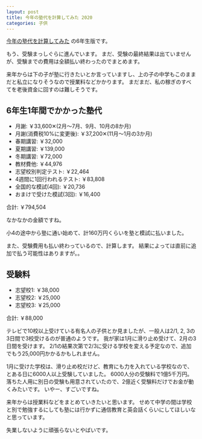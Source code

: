 ```yaml
---
layout: post
title: 今年の塾代を計算してみた 2020
categories: 子供
---
```


[今年の塾代を計算してみた](https://blog.iron-hot.com/%E5%AD%90%E4%BE%9B/2019/01/13/article/) の6年生版です。

もう、受験まっしぐらに進んでいます。
まだ、受験の最終結果は出ていませんが、受験までの費用は全額払い終わったのでまとめます。

来年からは下の子が塾に行きたいとか言っていますし、上の子の中学もこのままだと私立になりそうなので授業料などかかります。
まだまだ、私の稼ぎのすべてを老後資金に回すのは難しそうです。

## 6年生1年間でかかった塾代

- 月謝: ￥33,600✕(2月～7月、9月、10月の8か月)
- 月謝(消費税10%に変更後): ￥37,200✕(11月～1月の3か月)
- 春期講習: ￥32,000
- 夏期講習: ￥139,000
- 冬期講習: ￥72,000
- 教材費他: ￥44,976
- 志望校別判定テスト: ￥22,464
- 4週間に1回行われるテスト: ￥83,808
- 全国的な模試(4回): ￥20,736
- おまけで受けた模試(3回): ￥16,400

合計: ￥794,504

なかなかの金額ですね。

小4の途中から塾に通い始めて、計160万円くらいを塾と模試に払いました。

また、受験費用も払い終わっているので、計算します。
結果によっては直前に追加で払う可能性はありますが。。

## 受験料
- 志望校1: ￥38,000
- 志望校2: ￥25,000
- 志望校3: ￥25,000

合計: ￥88,000

テレビで10校以上受けている有名人の子供とか見ましたが、一般人は2/1, 2, 3の3日間で3校受けるのが普通のようです。
我が家は1月に滑り止め受けて、2月の3日間を受けます。
2/1の結果次第で2/3に受ける学校を変える予定なので、追加でもう25,000円かかるかもしれません。

1月に受けた学校は、滑り止め校だけど、教育にも力を入れている学校なので、とある日に6000人以上受験していました。
6000人分の受験料で1億5千万円。落ちた人用に別日の受験も用意されていたので、2億近く受験料だけでお金が動くみたいです。
いやー、すごいですね。

来年からは授業料などをまとめていきたいと思います。
せめて中学の間は学校と別で勉強するにしても塾には行かずに通信教育と英会話くらいにしてほしいなと思っています。

失業しないように頑張らないとやばいです。

